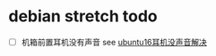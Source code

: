 # debian stretch todo

- [ ] 机箱前置耳机没有声音
  see [ubuntu16耳机没声音解决](http://www.cnblogs.com/kingstrong/p/5960466.html)
